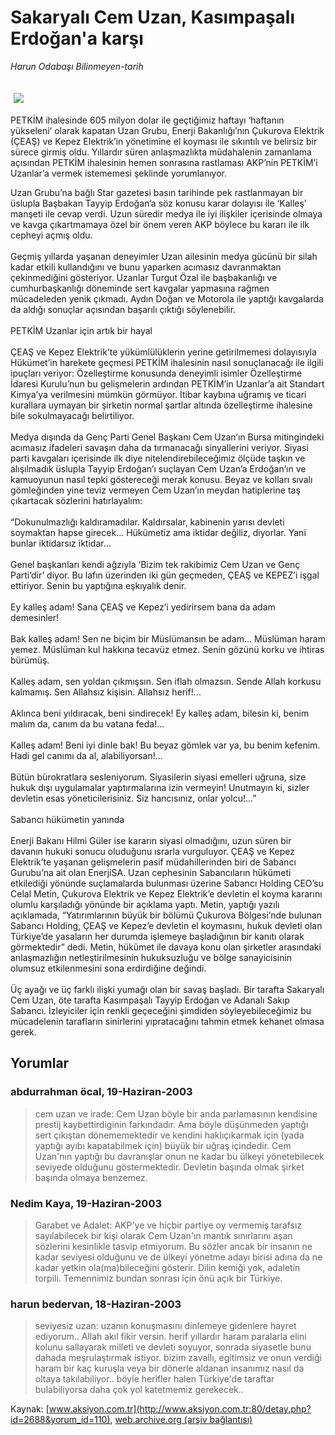 # Sakaryalı Cem Uzan, Kasımpaşalı Erdoğan'a karşı

*Harun Odabaşı Bilinmeyen-tarih*

<div>
 <font>
  <img border="0" height="1" src="/web/20040113001846im_/http://www.aksiyon.com.tr/images/blank.gif"/>
 </font>
 <font class="content">
  <p>
   <img border="0" hspace="5" src="http://web.archive.org/web/20040113001846im_/http://www.aksiyon.com.tr/resim/445/50.jpg" vspace="5"/>
  </p>
 </font>
 <font class="content">
  PETKİM ihalesinde 605 milyon dolar ile geçtiğimiz haftayı ‘haftanın yükseleni’ olarak kapatan Uzan Grubu, Enerji Bakanlığı’nın Çukurova Elektrik (ÇEAŞ) ve Kepez Elektrik’in yönetimine el koyması ile sıkıntılı ve belirsiz bir sürece girmiş oldu. Yıllardır süren anlaşmazlıkta müdahalenin zamanlama açısından PETKİM ihalesinin hemen sonrasına rastlaması AKP’nin PETKİM’i Uzanlar’a vermek istememesi şeklinde yorumlanıyor.
 </font>
 <p>
  <font class="content">
   Uzan Grubu’na bağlı Star gazetesi basın tarihinde pek rastlanmayan bir üslupla Başbakan Tayyip Erdoğan’a söz konusu karar dolayısı ile ‘Kalleş’ manşeti ile cevap verdi. Uzun süredir medya ile iyi ilişkiler içerisinde olmaya ve kavga çıkartmamaya özel bir önem veren AKP böylece bu kararı ile ilk cepheyi açmış oldu.
   <br/>
   <br/>
   Geçmiş yıllarda yaşanan deneyimler Uzan ailesinin medya gücünü bir silah kadar etkili kullandığını ve bunu yaparken acımasız davranmaktan çekinmediğini gösteriyor. Uzanlar Turgut Özal ile başbakanlığı ve cumhurbaşkanlığı döneminde sert kavgalar yapmasına rağmen mücadeleden yenik çıkmadı. Aydın Doğan ve Motorola ile yaptığı kavgalarda da aldığı sonuçlar açısından başarılı çıktığı söylenebilir.
   <br/>
   <br/>
   PETKİM Uzanlar için artık bir hayal
   <br/>
   <br/>
   ÇEAŞ ve Kepez Elektrik’te yükümlülüklerin yerine getirilmemesi dolayısıyla Hükümet’in harekete geçmesi PETKİM ihalesinin nasıl sonuçlanacağı ile ilgili ipuçları veriyor: Özelleştirme konusunda deneyimli isimler Özelleştirme İdaresi Kurulu’nun bu gelişmelerin ardından PETKİM’in Uzanlar’a ait Standart Kimya’ya verilmesini mümkün görmüyor. İtibar kaybına uğramış ve ticari kurallara uymayan bir şirketin normal şartlar altında özelleştirme ihalesine bile sokulmayacağı belirtiliyor.
   <br/>
   <br/>
   Medya dışında da Genç Parti Genel Başkanı Cem Uzan’ın Bursa mitingindeki acımasız ifadeleri savaşın daha da tırmanacağı sinyallerini veriyor. Siyasi parti kavgaları içerisinde ilk diye nitelendirebileceğimiz ölçüde taşkın ve alışılmadık üslupla Tayyip Erdoğan’ı suçlayan Cem Uzan’a Erdoğan’ın ve kamuoyunun nasıl tepki göstereceği merak konusu. Beyaz ve kolları sıvalı gömleğinden yine teviz vermeyen Cem Uzan’ın meydan hatiplerine taş çıkartacak sözlerini hatırlayalım:
   <br/>
   <br/>
   “Dokunulmazlığı kaldıramadılar. Kaldırsalar, kabinenin yarısı devleti soymaktan hapse girecek... Hükümetiz ama iktidar değiliz, diyorlar. Yani bunlar iktidarsız iktidar...
   <br/>
   <br/>
   Genel başkanları kendi ağzıyla ‘Bizim tek rakibimiz Cem Uzan ve Genç Parti’dir’ diyor. Bu lafın üzerinden iki gün geçmeden, ÇEAŞ ve KEPEZ’i işgal ettiriyor. Senin bu yaptığına eşkıyalık denir.
   <br/>
   <br/>
   Ey kalleş adam! Sana ÇEAŞ ve Kepez’i yedirirsem bana da adam demesinler!
   <br/>
   <br/>
   Bak kalleş adam! Sen ne biçim bir Müslümansın be adam... Müslüman haram yemez. Müslüman kul hakkına tecavüz etmez. Senin gözünü korku ve ihtiras bürümüş.
   <br/>
   <br/>
   Kalleş adam, sen yoldan çıkmışsın. Sen iflah olmazsın. Sende Allah korkusu kalmamış. Sen Allahsız kişisin. Allahsız herif!...
   <br/>
   <br/>
   Aklınca beni yıldıracak, beni sindirecek! Ey kalleş adam, bilesin ki, benim malım da, canım da bu vatana feda!...
   <br/>
   <br/>
   Kalleş adam! Beni iyi dinle bak! Bu beyaz gömlek var ya, bu benim kefenim. Hadi gel canımı da al, alabiliyorsan!...
   <br/>
   <br/>
   Bütün bürokratlara sesleniyorum. Siyasilerin siyasi emelleri uğruna, size hukuk dışı uygulamalar yaptırmalarına izin vermeyin! Unutmayın ki, sizler devletin esas yöneticilerisiniz. Siz hancısınız, onlar yolcu!...”
   <br/>
   <br/>
   Sabancı hükümetin yanında
   <br/>
   <br/>
   Enerji Bakanı Hilmi Güler ise kararın siyasi olmadığını, uzun süren bir davanın hukuki sonucu oluduğunu ısrarla vurguluyor. ÇEAŞ ve Kepez Elektrik’te yaşanan gelişmelerin pasif müdahillerinden biri de Sabancı Gurubu’na ait olan EnerjiSA. Uzan cephesinin Sabancıların hükümeti etkilediği yönünde suçlamalarda bulunması üzerine Sabancı Holding CEO’su Celal Metin, Çukurova Elektrik ve Kepez Elektrik’e devletin el koyma kararını olumlu karşıladığı yönünde bir açıklama yaptı. Metin, yaptığı yazılı açıklamada, “Yatırımlarının büyük bir bölümü Çukurova Bölgesi’nde bulunan Sabancı Holding, ÇEAŞ ve Kepez’e devletin el koymasını, hukuk devleti olan Türkiye’de yasaların her durumda işlemeye başladığının bir kanıtı olarak görmektedir” dedi. Metin, hükümet ile davaya konu olan şirketler arasındaki anlaşmazlığın netleştirilmesinin hukuksuzluğu ve bölge sanayicisinin olumsuz etkilenmesini sona erdirdiğine değindi.
   <br/>
   <br/>
   Üç ayağı ve üç farklı ilişki yumağı olan bir savaş başladı. Bir tarafta Sakaryalı Cem Uzan, öte tarafta Kasımpaşalı Tayyip Erdoğan ve Adanalı Sakıp Sabancı. İzleyiciler için renkli geçeceğini şimdiden söyleyebileceğimiz bu mücadelenin tarafların sinirlerini yıpratacağını tahmin etmek kehanet olmasa gerek.
   <br/>
  </font>
 </p>
</div>


## Yorumlar

### abdurrahman öcal, 19-Haziran-2003
> cem uzan ve irade: 
> Cem Uzan böyle bir anda parlamasının kendisine prestij kaybettirdiginin farkındadır. Ama böyle düşünmeden yaptığı sert çıkıştan dönememektedir ve kendini haklıçıkarmak için (yada yaptığı ayıbı kapatabilmek için) büyük bir uğraş içindedir. Cem Uzan'nın yaptığı bu davranışlar onun ne kadar bu ülkeyi yönetebilecek seviyede olduğunu göstermektedir. Devletin başında olmak şirket başında olmaya benzemez.

### Nedim Kaya, 19-Haziran-2003
> Garabet ve Adalet: 
> AKP'ye ve hiçbir partiye oy vermemiş tarafsız sayılabilecek bir kişi olarak Cem Uzan'ın mantık sınırlarını aşan sözlerini kesinlikle tasvip etmiyorum. Bu sözler ancak bir insanın ne kadar seviyesi olduğunu ve de ülkeyi yönetme adayı birisi adına da ne kadar yetkin ola(ma)bileceğini gösterir. Dilin kemiği yok, adaletin torpili. Temennimiz bundan sonrası için önü açık bir Türkiye.

### harun bedervan, 18-Haziran-2003
> seviyesiz uzan: 
> uzanın konuşmasını dinlemeye gidenlere hayret ediyorum.. Allah akıl fikir versin. herif yıllardır haram paralarla elini kolunu sallayarak milleti ve devleti soyuyor, sonrada siyasetle bunu dahada meşrulaştırmak istiyor. bizim zavallı, egitimsiz ve onun verdiği haram bir kaç kuruşla veya bir dönerle aldanan insanımız nasıl da oltaya takılabiliyor.. böyle herifler halen Türkiye'de taraftar bulabiliyorsa daha çok yol katetmemiz gerekecek..

Kaynak: [www.aksiyon.com.tr](http://www.aksiyon.com.tr:80/detay.php?id=2688&yorum_id=110), [web.archive.org (arşiv bağlantısı)](http://web.archive.org/web/20040113001846/http://www.aksiyon.com.tr:80/detay.php?id=2688&yorum_id=110)
